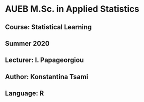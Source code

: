 # AUEB M.Sc. in Applied Statistics
## Course: Statistical Learning
## Summer 2020
## Lecturer: I. Papageorgiou
## Author: Konstantina Tsami
## Language: R
